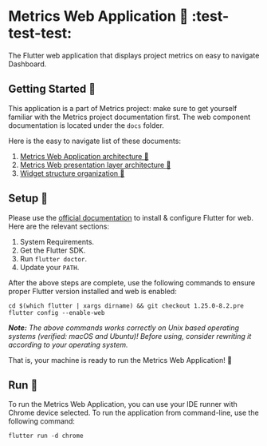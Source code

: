 # Metrics Web Application :tada: :test-test-test:

The Flutter web application that displays project metrics on easy to navigate Dashboard.

## Getting Started :beginner:

This application is a part of Metrics project: make sure to get yourself familiar with the Metrics project documentation first. The web component documentation is located under the `docs` folder. 

Here is the easy to navigate list of these documents: 
1. [Metrics Web Application architecture :walking:](docs/01_metrics_web_application_architecture.md)
2. [Metrics Web presentation layer architecture :running:](docs/02_presentation_layer_architecture.md)
3. [Widget structure organization :bicyclist:](docs/03_widget_structure_organization.md)

## Setup :rocket:

Please use the [official documentation](https://flutter.dev/docs/get-started/install) to install & configure Flutter for web. Here are the relevant sections: 
1. System Requirements.
2. Get the Flutter SDK.
3. Run `flutter doctor`.
4. Update your `PATH`.

After the above steps are complete, use the following commands to ensure proper Flutter version installed and web is enabled:
```shell script
cd $(which flutter | xargs dirname) && git checkout 1.25.0-8.2.pre
flutter config --enable-web
```
_**Note:** The above commands works correctly on Unix based operating systems (verified: macOS and Ubuntu)! Before using, consider rewriting it according to your operating system._

That is, your machine is ready to run the Metrics Web Application! :champagne:

## Run :runner:

To run the Metrics Web Application, you can use your IDE runner with Chrome device selected. To run the application from command-line, use the following command:
```shell script
flutter run -d chrome
```

